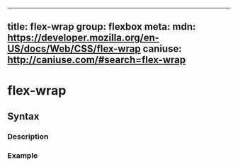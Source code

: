 
  ---
  title: flex-wrap
  group: flexbox
  meta:
    mdn: https://developer.mozilla.org/en-US/docs/Web/CSS/flex-wrap
    caniuse: http://caniuse.com/#search=flex-wrap
  ---

  # flex-wrap
  <!--- Introduction for flex-wrap, keep it brief and set the overall context -->

  ## Syntax
  <!--- Introduce the various syntax for flex-wrap -->

  ### Description
  <!--- For each major section of syntax, provide a description explaining its usage further -->

  ### Example
  <!--- Provide code examples for the syntax block you're currently describing -->